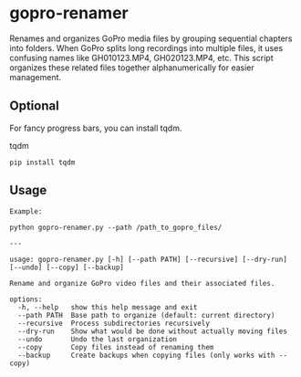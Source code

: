 # gopro-renamer
Renames and organizes GoPro media files by grouping sequential chapters into folders. When GoPro splits long recordings into multiple files, it uses confusing names like GH010123.MP4, GH020123.MP4, etc. This script organizes these related files together alphanumerically for easier management.

## Optional
For fancy progress bars, you can install tqdm.

tqdm
```
pip install tqdm
```
## Usage
```
Example:

python gopro-renamer.py --path /path_to_gopro_files/

---

usage: gopro-renamer.py [-h] [--path PATH] [--recursive] [--dry-run] [--undo] [--copy] [--backup]

Rename and organize GoPro video files and their associated files.

options:
  -h, --help   show this help message and exit
  --path PATH  Base path to organize (default: current directory)
  --recursive  Process subdirectories recursively
  --dry-run    Show what would be done without actually moving files
  --undo       Undo the last organization
  --copy       Copy files instead of renaming them
  --backup     Create backups when copying files (only works with --copy)
```
